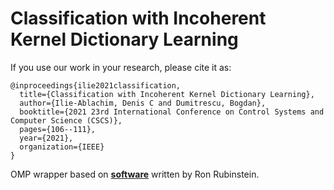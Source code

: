 # Classification with Incoherent Kernel Dictionary Learning

If you use our work in your research, please cite it as:
```
@inproceedings{ilie2021classification,
  title={Classification with Incoherent Kernel Dictionary Learning},
  author={Ilie-Ablachim, Denis C and Dumitrescu, Bogdan},
  booktitle={2021 23rd International Conference on Control Systems and Computer Science (CSCS)},
  pages={106--111},
  year={2021},
  organization={IEEE}
}
```

OMP wrapper based on [**software**](https://www.cs.technion.ac.il/~ronrubin/software.html) written by Ron Rubinstein.

